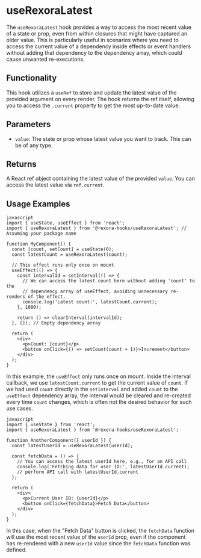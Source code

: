 # useRexoraLatest



The `useRexoraLatest` hook provides a way to access the most recent value of a state or prop, even from within closures that might have captured an older value. This is particularly useful in scenarios where you need to access the current value of a dependency inside effects or event handlers without adding that dependency to the dependency array, which could cause unwanted re-executions.

## Functionality

This hook utilizes a `useRef` to store and update the latest value of the provided argument on every render. The hook returns the ref itself, allowing you to access the `.current` property to get the most up-to-date value.

## Parameters

*   `value`: The state or prop whose latest value you want to track. This can be of any type.

## Returns

A React ref object containing the latest value of the provided `value`. You can access the latest value via `ref.current`.

## Usage Examples
```
javascript
import { useState, useEffect } from 'react';
import { useRexoraLatest } from '@rexora-hooks/useRexoraLatest'; // Assuming your package name

function MyComponent() {
  const [count, setCount] = useState(0);
  const latestCount = useRexoraLatest(count);

  // This effect runs only once on mount
  useEffect(() => {
    const intervalId = setInterval(() => {
      // We can access the latest count here without adding 'count' to the
      // dependency array of useEffect, avoiding unnecessary re-renders of the effect.
      console.log('Latest count:', latestCount.current);
    }, 1000);

    return () => clearInterval(intervalId);
  }, []); // Empty dependency array

  return (
    <div>
      <p>Count: {count}</p>
      <button onClick={() => setCount(count + 1)}>Increment</button>
    </div>
  );
}
```
In this example, the `useEffect` only runs once on mount. Inside the interval callback, we use `latestCount.current` to get the current value of `count`. If we had used `count` directly in the `setInterval` and added `count` to the `useEffect` dependency array, the interval would be cleared and re-created every time `count` changes, which is often not the desired behavior for such use cases.
```
javascript
import { useState } from 'react';
import { useRexoraLatest } from '@rexora-hooks/useRexoraLatest';

function AnotherComponent({ userId }) {
  const latestUserId = useRexoraLatest(userId);

  const fetchData = () => {
    // You can access the latest userId here, e.g., for an API call
    console.log('Fetching data for user ID:', latestUserId.current);
    // perform API call with latestUserId.current
  };

  return (
    <div>
      <p>Current User ID: {userId}</p>
      <button onClick={fetchData}>Fetch Data</button>
    </div>
  );
}
```
In this case, when the "Fetch Data" button is clicked, the `fetchData` function will use the most recent value of the `userId` prop, even if the component has re-rendered with a new `userId` value since the `fetchData` function was defined.